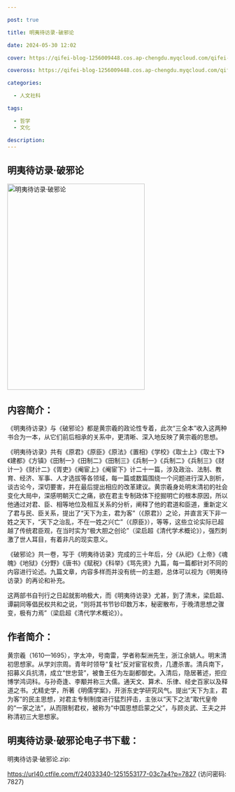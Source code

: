```yaml
---

post: true

title: 明夷待访录·破邪论

date: 2024-05-30 12:02

cover: https://qifei-blog-1256009448.cos.ap-chengdu.myqcloud.com/qifei-blog/s33850683.jpg

coveross: https://qifei-blog-1256009448.cos.ap-chengdu.myqcloud.com/qifei-blog/s33850683.jpg

categories:

  - 人文社科

tags:

  - 哲学
  - 文化

description:
---
```


## 明夷待访录·破邪论

<img alt="明夷待访录·破邪论" class="aligncenter loading" data-was-processed="true" decoding="async" fetchpriority="high" height="471" src="https://qifei-blog-1256009448.cos.ap-chengdu.myqcloud.com/qifei-blog/s33850683.jpg" style="cursor: zoom-in;" width="314"/>

## 内容简介：

《明夷待访录》与《破邪论》都是黄宗羲的政论性专着，此次“三全本”收入这两种书合为一本，从它们前后相承的关系中，更清晰、深入地反映了黄宗羲的思想。

《明夷待访录》共有《原君》《原臣》《原法》《置相》《学校》《取士上》《取士下》《建都》《方镇》《田制一》《田制二》《田制三》《兵制一》《兵制二》《兵制三》《财计一》《财计二》《胥吏》《阉宦上》《阉宦下》计二十一篇，涉及政治、法制、教育、经济、军事、人才选拔等各领域，每一篇或数篇围绕一个问题进行深入剖析，谈古论今，深切要害，并在最后提出相应的改革建议。黄宗羲身处明末清初的社会变化大局中，深感明朝灭亡之痛，欲在君主专制政体下挖掘明亡的根本原因，所以他通过对君、臣、相等地位及相互关系的分析，阐释了他的君道和臣道，重新定义了君与民、臣关系，提出了“天下为主，君为客”（《原君》）之论，并直言天下非一姓之天下，“天下之治乱，不在一姓之兴亡”（《原臣》），等等，这些立论实际已超越了传统君臣观，在当时实为“极大胆之创论”（梁启超《清代学术概论》），强烈刺激了世人耳目，有着非凡的现实意义。

《破邪论》共一卷，写于《明夷待访录》完成的三十年后，分《从祀》《上帝》《魂魄》《地狱》《分野》《唐书》《赋税》《科举》《骂先贤》九篇，每一篇都针对不同的内容进行论述。九篇文章，内容多样而并没有统一的主题，总体可以视为《明夷待访录》的再论和补充。

这两部书自刊行之日起就影响极大，而《明夷待访录》尤甚，到了清末，梁启超、谭嗣同等倡民权共和之说，“则将其书节钞印数万本，秘密散布，于晚清思想之骤变，极有力焉”（梁启超《清代学术概论》）。

## 作者简介：

黄宗羲（1610—1695），字太冲，号南雷，学者称梨洲先生，浙江余姚人。明末清初思想家。从学刘宗周。青年时领导“复社”反对宦官权贵，几遭杀害。清兵南下，招募义兵抗清，成立“世忠营”，被鲁王任为左副都御史。入清后，隐居著述，拒应博学鸿词科。与孙奇逢、李颙并称三大儒。通天文、算术、乐律、经史百家以及释道之书。尤精史学，所著《明儒学案》，开浙东史学研究风气。提出“天下为主，君为客”的民主思想，对君主专制制度进行猛烈抨击，主张以“天下之法”取代皇帝的“一家之法”，从而限制君权，被称为“中国思想启蒙之父”，与顾炎武、王夫之并称清初三大思想家。

## 明夷待访录·破邪论电子书下载：

明夷待访录·破邪论.zip: 

https://url40.ctfile.com/f/24033340-1251553177-03c7a4?p=7827 (访问密码: 7827)
